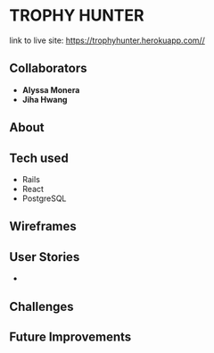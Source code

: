 <!-- # README

This README would normally document whatever steps are necessary to get the
application up and running.

Things you may want to cover:

* Ruby version

* System dependencies

* Configuration

* Database creation

* Database initialization

* How to run the test suite

* Services (job queues, cache servers, search engines, etc.)

* Deployment instructions

* ... -->

# TROPHY HUNTER
link to live site: https://trophyhunter.herokuapp.com//

## Collaborators
* **Alyssa Monera**
* **Jiha Hwang**

## About


## Tech used

* Rails
* React
* PostgreSQL


## Wireframes


## User Stories

*


## Challenges

## Future Improvements
